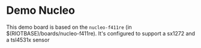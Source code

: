 Demo Nucleo
===========

This demo board is based on the `nucleo-f411re`
(in $(RIOTBASE)/boards/nucleo-f411re).
It's configured to support a sx1272 and a tsl4531x sensor

